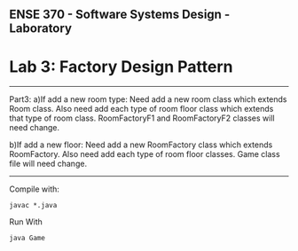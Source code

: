 ## ENSE 370 - Software Systems Design - Laboratory

# Lab 3: Factory Design Pattern



---
Part3:
a)If add a new room type:
Need add a new room class which extends Room class. Also need add each type of room floor class which extends that type of room class.
RoomFactoryF1 and RoomFactoryF2 classes will need change.


b)If add a new floor:
Need add a new RoomFactory class which extends RoomFactory. Also need add each type of room floor classes.
Game class file will need change.



---

Compile with:

```
javac *.java
```

Run With

```
java Game
```
